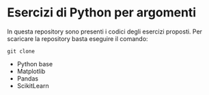 # Esercizi di Python per argomenti 
In questa repository sono presenti i codici degli esercizi proposti. Per scaricare la repository basta eseguire il comando: 
```
git clone 
```

- Python base
- Matplotlib 
- Pandas 
- ScikitLearn 